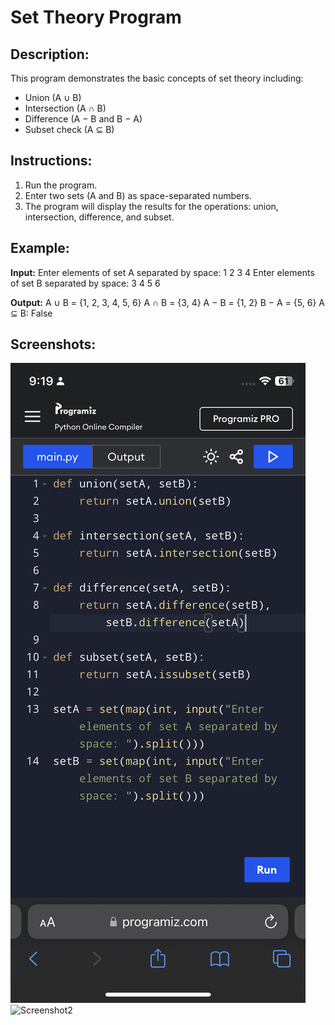 # Set Theory Program

## Description:
This program demonstrates the basic concepts of set theory including:
- Union (A ∪ B)
- Intersection (A ∩ B)
- Difference (A − B and B − A)
- Subset check (A ⊆ B)

## Instructions:
1. Run the program.
2. Enter two sets (A and B) as space-separated numbers.
3. The program will display the results for the operations: union, intersection, difference, and subset.

## Example:
**Input:**
Enter elements of set A separated by space: 1 2 3 4
Enter elements of set B separated by space: 3 4 5 6


**Output:**
A ∪ B = {1, 2, 3, 4, 5, 6}
A ∩ B = {3, 4}
A − B = {1, 2}
B − A = {5, 6}
A ⊆ B: False


## Screenshots:
![Screenshot1](screenshot1.PNG)  
![Screenshot2](screenshot2.PNG)  

